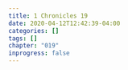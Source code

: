 ```yaml
---
title: 1 Chronicles 19
date: 2020-04-12T12:42:39-04:00
categories: []
tags: []
chapter: "019"
inprogress: false
---
```


